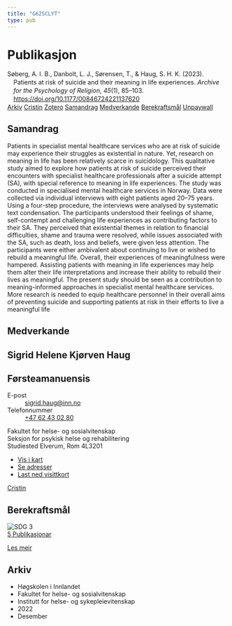 ```yaml
---
title: "G62SCLYT"
type: pub
---
```

<h1>Publikasjon</h1>
<article id="csl-bib-container-G62SCLYT" class="csl-bib-container">
  <div class="csl-bib-body" style="line-height: 1.35; padding-left: 1em; text-indent:-1em;">
  <div class="csl-entry">S&#xF8;berg, A. I. B., Danbolt, L. J., S&#xF8;rensen, T., &amp; Haug, S. H. K. (2023). Patients at risk of suicide and their meaning in life experiences. <i>Archive for the Psychology of Religion</i>, <i>45</i>(1), 85&#x2013;103. <a href="https://doi.org/10.1177/00846724221137620">https://doi.org/10.1177/00846724221137620</a></div>
</div>
  <div class="csl-bib-buttons">
    <a href="#taxonomy-article-G62SCLYT" class="csl-bib-button">Arkiv</a>
    <a href="https://app.cristin.no/results/show.jsf?id=2091062" alt="Cristin URL" class="csl-bib-button">Cristin</a>
    <a href="http://zotero.org/groups/5402882/items/G62SCLYT" alt="Zotero URL" class="csl-bib-button">Zotero</a>
    <a href="#abstract-article-G62SCLYT" class="csl-bib-button">Samandrag</a>
    <a href="#contributors-article-G62SCLYT" class="csl-bib-button">Medverkande</a>
    <a href="#sdg-article-G62SCLYT" class="csl-bib-button">Berekraftsmål</a>
    <a href="https://doi.org/10.1177/00846724221137620" class="csl-bib-button">Unpaywall</a>
  </div>
  <div id="csl-bib-meta-container-G62SCLYT"></div>
</article>
<div id="csl-bib-meta-G62SCLYT" class="csl-bib-meta">
  <article id="abstract-article-G62SCLYT" class="abstract-article">
    <h1>Samandrag</h1>
    Patients in specialist mental healthcare services who are at risk of suicide may experience their struggles as existential in nature. Yet, research on meaning in life has been relatively scarce in suicidology. This qualitative study aimed to explore how patients at risk of suicide perceived their encounters with specialist healthcare professionals after a suicide attempt (SA), with special reference to meaning in life experiences. The study was conducted in specialised mental healthcare services in Norway. Data were collected via individual interviews with eight patients aged 20–75 years. Using a four-step procedure, the interviews were analysed by systematic text condensation. The participants understood their feelings of shame, self-contempt and challenging life experiences as contributing factors to their SA. They perceived that existential themes in relation to financial difficulties, shame and trauma were resolved, while issues associated with the SA, such as death, loss and beliefs, were given less attention. The participants were either ambivalent about continuing to live or wished to rebuild a meaningful life. Overall, their experiences of meaningfulness were hampered. Assisting patients with meaning in life experiences may help them alter their life interpretations and increase their ability to rebuild their lives as meaningful. The present study should be seen as a contribution to meaning-informed approaches in specialist mental healthcare services. More research is needed to equip healthcare personnel in their overall aims of preventing suicide and supporting patients at risk in their efforts to live a meaningful life
  </article>
  <article id="contributors-article-G62SCLYT" class="contributors-article">
    <h1>Medverkande</h1>
    <div class="personas"> <div class="vrtx-hinn-person-card"> <div class="photo"> <i class="lar la-user-circle missing-person"></i> </div> <div class="info"> <hgroup><h1>Sigrid Helene Kjørven Haug</h1> <h2>Førsteamanuensis</h2> </hgroup><dl> <dt>E-post</dt> <dd> <a href="mailto:sigrid.haug@inn.no">sigrid.haug@inn.no</a> </dd> <dt>Telefonnummer</dt> <dd><a href="tel:+4762430280"> +47 62 43 02 80 </a></dd> </dl> <p> Fakultet for helse- og sosialvitenskap<br> Seksjon for psykisk helse og rehabilitering<br> Studiested Elverum, Rom 4L3201 </p> <ul class="vrtx-hinn-links"> <li><a href="https://www.google.com/maps?q=60.88177,11.53669">Vis i kart</a></li> <li><a href="https://www.inn.no/finn-en-ansatt/sigrid-haug.html#vrtx-hinn-addresses">Se adresser</a></li> <li><a href="https://www.inn.no/finn-en-ansatt/sigrid-haug.html?vrtx=vcf">Last ned visittkort</a></li> </ul> </div> </div> <a href="https://app.cristin.no/persons/show.jsf?id=414155" alt="Cristin URL" class="personas-cristin">Cristin</a> </div>
  </article>
  <article id="sdg-article-G62SCLYT" class="sdg-article">
    <h1>Berekraftsmål</h1>
    <div class="sdg-container"><div id="sdg3" class="sdg"> <img src="{{< params subfolder >}}images/sdg/sdg03_no.png" class="image" alt="SDG 3"> <div class="sdg-overlay"> <a href="{{< params subfolder >}}no/archive/?sdg=3#archive" class="sdg-publication-count"><span>5</span> Publikasjonar</a> <p><a href="NA" class="sdg-read-more">Les meir</a></p> </div> </div></div>
  </article>
  <article id="taxonomy-article-G62SCLYT" class="taxonomy-article">
    <h1>Arkiv</h1>
    <ul>
      <li>Høgskolen i Innlandet</li>
      <li>Fakultet for helse- og sosialvitenskap</li>
      <li>Institutt for helse- og sykepleievitenskap</li>
      <li>2022</li>
      <li>Desember</li>
    </ul>
  </article>
</div>
